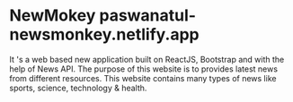 # NewMokey paswanatul-newsmonkey.netlify.app
 It 's a web based new application built on ReactJS, Bootstrap and with the help of News API. The purpose of this website is to provides latest news from different resources. This website contains many types of news like sports, science, technology & health. 
